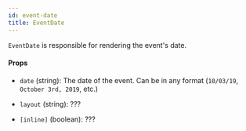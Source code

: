 ```yaml
---
id: event-date
title: EventDate
---
```


`EventDate` is responsible for rendering the event's date.

#### Props

- `date` (string): The date of the event. Can be in any format (`10/03/19`, `October 3rd, 2019`, etc.)

- `layout` (string): ???

- `[inline]` (boolean): ???
